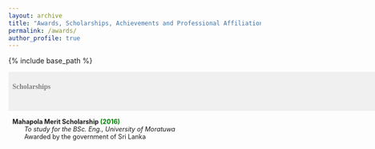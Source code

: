 ```yaml
---
layout: archive
title: "Awards, Scholarships, Achievements and Professional Affiliations"
permalink: /awards/
author_profile: true
---
```


{% include base_path %}















<span style="font-size:1em;font-family:georgia; color:gray;background-color: #F0F0F0;height: 4em; width: 57em; display:inline-block; vertical-align: middle; padding-top: 22px;padding-left: 8px;text-align: left"><b>Scholarships</b></span><br/>


<span style="font-size:0.9em;padding-left: 8px;text-align: justify"> <b>Mahapola Merit Scholarship <span style="color:green"> (2016) </span></b><br />
 &nbsp; &nbsp; &thinsp; &thinsp; &thinsp; <i>  To study for the BSc. Eng., University of Moratuwa </i><br/>
 &nbsp; &nbsp; &thinsp; &thinsp; &thinsp; Awarded by the government of Sri Lanka <br/>

   
<!--<span style="font-size:1em;font-family:georgia; color:gray;background-color: #F0F0F0;height: 4em; width: 57em; display:inline-block; vertical-align: middle; padding-top: 22px;padding-left: 8px;text-align: left"><b>Professional Affiliations</b></span><br/>

<span style="font-size:0.9em;padding-left: 8px;text-align: justify"><b>Student Membership, Institute of Engineers Sri Lanka (IESL)<span style="color:green"> (Since 2020) </span></b><br />
 
<span style="font-size:0.9em;padding-left: 8px;text-align: justify"><b>Student Membership, Institute of Mechanical Engineers  (IMechE)<span style="color:green"> (Since 2018) </span></b><br />
 
<span style="font-size:1em;font-family:georgia; color:gray;background-color: #F0F0F0;height: 4em; width: 57em; display:inline-block; vertical-align: middle; padding-top: 22px;padding-left: 8px;text-align: left"><b>Achievements</b></span><br/>

<span style="font-size:0.9em;padding-left: 8px;text-align: justify"><b> University award for Highest Cumilative GPA in Manufacturing Engineering and Computer Aided Designing related modules, University of Moratuwa, Sri Lanka  <span style="color:green"> (2022) </span></b><br />
 &nbsp; &nbsp; &thinsp; &thinsp; &thinsp; <i> By the National Development bank of Sri Lanaka </i><br/>
 
<span style="font-size:0.9em;padding-left: 8px;text-align: justify"><b> Finalists, Sri Lanka Robotics Challenge (SLRC) 2018 <span style="color:green"> (2022) </span></b><br />
 &nbsp; &nbsp; &thinsp; &thinsp; &thinsp; <i> A National Robot Competition Organized by the University of Moratuwa </i><br/>
 
<span style="font-size:0.9em;padding-left: 8px;text-align: justify"> <b> Dean's List in all 1,2,4,7,8 semesters <span style="color:green"> (2021) </span></b><br />
 &nbsp; &nbsp; &thinsp; &thinsp; &thinsp; <i> University of Moratuwa </i><br/>
 
<span style="font-size:0.9em;padding-left: 8px;text-align: justify"><b> High Distinction in Australian National Chemistry Quiz (Second best results in the country) <span style="color:green"> (2014) </span></b><br />
 &nbsp; &nbsp; &thinsp; &thinsp; &thinsp; <i> Organized by the Royal Australian Chemical Institute</i><br/>

 
<span style="font-size:0.9em;padding-left: 8px;text-align: justify"> <b> Finalists, Xbotix Robotics Competition <span style="color:green"> (2018) </span></b><br />
 &nbsp; &nbsp; &thinsp; &thinsp; &thinsp; <i> Organized by the University of Ruhuna </i><br/>
 
<span style="font-size:0.9em;padding-left: 8px;text-align: justify"><b>Finalists : Sri Lanka Robotics Competition<span style="color:green"> (2018) </span></b><br />
 &nbsp; &nbsp; &thinsp; &thinsp; &thinsp; <i> Organized by the University of Moratuwa </i><br/>
 &nbsp; &nbsp; &thinsp; &thinsp; &thinsp; Moratuwa, Sri Lanka <br/>
 
<span style="font-size:0.9em;padding-left: 8px;text-align: justify"> <b>Bronze Medal : Sri Lanka Physics Olympiad Competition<span style="color:green"> (2014) </span></b><br />
 &nbsp; &nbsp; &thinsp; &thinsp; &thinsp; <i> Organized by Institute of Physics, University of Colombo</i><br/>
 
<span style="font-size:0.9em;padding-left: 8px;text-align: justify"> <b>Distinction : Sri Lanka Mathematics Olympiad<span style="color:green"> (2014 & 2009) </span></b><br />
 &nbsp; &nbsp; &thinsp; &thinsp; &thinsp; <i> Organized by Sri Lanka Olympiad Mathematics Foundation </i><br/>
 &nbsp; &nbsp; &thinsp; &thinsp; &thinsp; Sri Lanka <br/> -->
 

